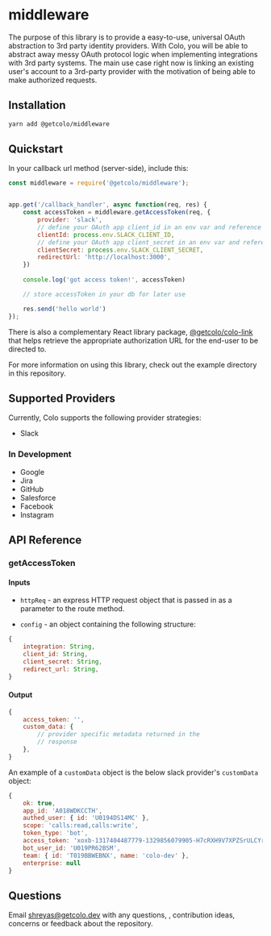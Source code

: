 # middleware

The purpose of this library is to provide a easy-to-use, universal OAuth abstraction to 3rd 
party identity providers. With Colo, you will be able to abstract away messy OAuth protocol 
logic when implementing integrations with 3rd party systems. The main use case right now is linking an existing user's account to a 3rd-party provider with the motivation of being able to make authorized requests.

## Installation

```bash
yarn add @getcolo/middleware
```

## Quickstart

In your callback url method (server-side), include this:

```javascript
const middleware = require('@getcolo/middleware');


app.get('/callback_handler', async function(req, res) {
    const accessToken = middleware.getAccessToken(req, { 
        provider: 'slack',
        // define your OAuth app client_id in an env var and reference it here
        clientId: process.env.SLACK_CLIENT_ID,
        // define your OAuth app client_secret in an env var and reference it here
        clientSecret: process.env.SLACK_CLIENT_SECRET,
        redirectUrl: 'http://localhost:3000',
    })
    
    console.log('got access token!', accessToken)

    // store accessToken in your db for later use

    res.send('hello world')    
});
```

There is also a complementary React library package, [@getcolo/colo-link](https://github.com/) that helps retrieve the appropriate authorization URL for the end-user to be directed to.

For more information on using this library, check out the example directory in this repository. 

## Supported Providers

Currently, Colo supports the following provider strategies:

- Slack

### In Development

- Google
- Jira
- GitHub
- Salesforce
- Facebook
- Instagram


## API Reference

### getAccessToken

#### Inputs

- `httpReq` - an express HTTP request object that is passed in as a parameter to the route method.

- `config` - an object containing the following structure:
```javascript
{ 
    integration: String,
    client_id: String,
    client_secret: String,
    redirect_url: String,
}
```

#### Output

```javascript
{
    access_token: '',
    custom_data: {
        // provider specific metadata returned in the 
        // response
    },
}
```

An example of a `customData` object is the below slack provider's `customData` object:
```javascript
{
    ok: true,
    app_id: 'A018WDKCCTH',
    authed_user: { id: 'U0194DS14MC' },
    scope: 'calls:read,calls:write',
    token_type: 'bot',
    access_token: 'xoxb-1317404487779-1329856079905-H7cRXH9V7XPZSrULCYrRb2oY',
    bot_user_id: 'U019PR62BSM',
    team: { id: 'T019BBWEBNX', name: 'colo-dev' },
    enterprise: null
}
```

## Questions

Email [shreyas@getcolo.dev](mailto:shreyas@getcolo.dev) with any questions, , contribution ideas, concerns or feedback about the repository. 
